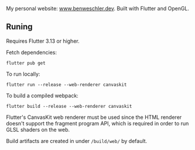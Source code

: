 My personal website: www.benweschler.dev. Built with Flutter and OpenGL.

## Runing
Requires Flutter 3.13 or higher.

Fetch dependencies:
```
flutter pub get
```

To run locally:

```
flutter run --release --web-renderer canvaskit
```

To build a compiled webpack:

```
flutter build --release --web-renderer canvaskit
```
Flutter's CanvasKit web renderer must be used since the HTML renderer doesn't
support the fragment program API, which is required in order to run GLSL shaders
on the web.

Build artifacts are created in under `/build/web/` by default.

